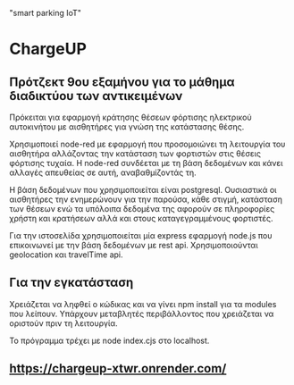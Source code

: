 "smart parking IoT" 

# ChargeUP
## Πρότζεκτ 9ου εξαμήνου για το μάθημα διαδικτύου των αντικειμένων 

Πρόκειται για εφαρμογή κράτησης θέσεων φόρτισης ηλεκτρικού αυτοκινήτου με αισθητήρες για γνώση της κατάστασης θέσης. 

Χρησιμοποιεί node-red με εφαρμογή που προσομοιώνει τη λειτουργία του αισθητήρα αλλάζοντας την κατάσταση των φορτιστών στις θέσεις φόρτισης τυχαία. 
Η node-red συνδέεται με τη βάση δεδομένων και κάνει αλλαγές απευθείας σε αυτή, αναβαθμίζοντάς τη. 

Η βάση δεδομένων που χρησιμοποιείται είναι postgresql. Ουσιαστικά οι αισθητήρες την ενημερώνουν για την παρούσα, κάθε στιγμή, κατάσταση των θέσεων 
ενώ τα υπόλοιπα δεδομένα της αφορούν σε πληροφορίες χρήστη και κρατήσεων αλλά και στους καταγεγραμμένους φορτιστές. 

Για την ιστοσελίδα χρησιμοποιείται μία express εφαρμογή node.js που επικοινωνεί με την βάση δεδομένων με rest api.
Χρησιμοποιούνται geolocation και travelTime api.

## Για την εγκατάσταση 

Χρειάζεται να ληφθεί ο κώδικας και να γίνει npm install για τα modules που λείπουν. 
Υπάρχουν μεταβλητές περιβάλλοντος που χρειάζεται να οριστούν πριν τη λειτουργία. 

Το πρόγραμμα τρέχει με node index.cjs στο localhost. 

## https://chargeup-xtwr.onrender.com/

